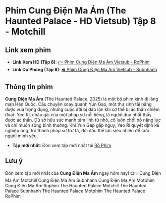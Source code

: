 # Phim Cung Điện Ma Ám (The Haunted Palace - HD Vietsub) Tập 8  - Motchill

## Link xem phim

- **Link Xem HD (Tập 8)**: [👉 Phim Cung Điện Ma Ám Vietsub - RoPhim](https://www.rophim.me/phim/cung-dien-ma-am.Goc2fIei?utm_source=web20&utm_id=donni123)
- **Link Dự Phòng (Tập 8)**: [⏯️ Phim Cung Điện Ma Ám Vietsub - Subnhanh](https://subnhanh.bar/phim/cung-dien-ma-am?utm_source=web20&utm_id=donni123)

## Thông tin phim

**Cung Điện Ma Ám** (The Haunted Palace, 2025) là một bộ phim kinh dị lãng mạn Hàn Quốc. Câu chuyện xoay quanh Yun Gap, một thư sinh tài năng được vua trọng dụng, nhưng cuộc đời bị đảo lộn khi cơ thể bị ác thần chiếm đoạt. Yeo Ri, cháu gái của một pháp sư nổi tiếng, là người duy nhất thấy được ác thần. Dù sở hữu sức mạnh tâm linh từ nhỏ, cô luôn chối bỏ năng lực và chỉ muốn sống bình thường. Khi Yun Gap gặp nguy, Yeo Ri quyết định kế nghiệp ông, trở thành pháp sư trừ tà, đối đầu thế lực siêu nhiên để cứu người mình yêu.
- **Tập mới nhất**: Đón xem tập mới nhất tại [Rổ Phim](https://www.rophim.com/phimhay?utm_source=web20&utm_id=donni123)

## Lưu ý
Đón xem tập mới nhất của **Cung Điện Ma Ám** ngay hôm nay! 📺✨
Cung Điện Ma Ám Motchill
Cung Điện Ma Ám Subnhanh
Cung Điện Ma Ám Motphim 
Cung Điện Ma Ám Rophim
The Haunted Palace Motchill
The Haunted Palace Subnhanh
The Haunted Palace Motphim 
The Haunted Palace RoPhim
